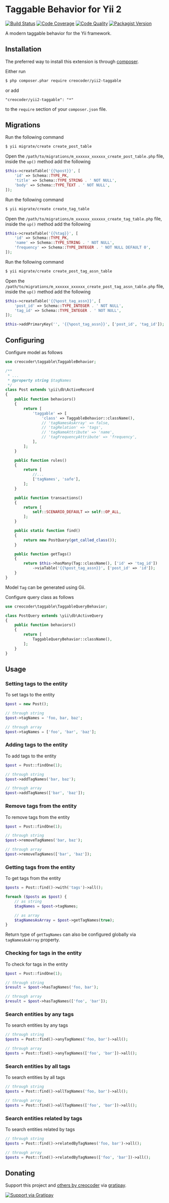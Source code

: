 # Taggable Behavior for Yii 2

[![Build Status](https://img.shields.io/travis/creocoder/yii2-taggable/master.svg?style=flat-square)](https://travis-ci.org/creocoder/yii2-taggable)
[![Code Coverage](https://img.shields.io/scrutinizer/coverage/g/creocoder/yii2-taggable/master.svg?style=flat-square)](https://scrutinizer-ci.com/g/creocoder/yii2-taggable/?branch=master)
[![Code Quality](https://img.shields.io/scrutinizer/g/creocoder/yii2-taggable/master.svg?style=flat-square)](https://scrutinizer-ci.com/g/creocoder/yii2-taggable/?branch=master)
[![Packagist Version](https://img.shields.io/packagist/v/creocoder/yii2-taggable.svg?style=flat-square)](https://packagist.org/packages/creocoder/yii2-taggable)

A modern taggable behavior for the Yii framework.

## Installation

The preferred way to install this extension is through [composer](http://getcomposer.org/download/).

Either run

```bash
$ php composer.phar require creocoder/yii2-taggable
```

or add

```
"creocoder/yii2-taggable": "*"
```

to the `require` section of your `composer.json` file.

## Migrations

Run the following command

```bash
$ yii migrate/create create_post_table
```

Open the `/path/to/migrations/m_xxxxxx_xxxxxx_create_post_table.php` file,
inside the `up()` method add the following

```php
$this->createTable('{{%post}}', [
    'id' => Schema::TYPE_PK,
    'title' => Schema::TYPE_STRING . ' NOT NULL',
    'body' => Schema::TYPE_TEXT . ' NOT NULL',
]);
```

Run the following command

```bash
$ yii migrate/create create_tag_table
```

Open the `/path/to/migrations/m_xxxxxx_xxxxxx_create_tag_table.php` file,
inside the `up()` method add the following

```php
$this->createTable('{{%tag}}', [
    'id' => Schema::TYPE_PK,
    'name' => Schema::TYPE_STRING . ' NOT NULL',
    'frequency' => Schema::TYPE_INTEGER . ' NOT NULL DEFAULT 0',
]);
```

Run the following command

```bash
$ yii migrate/create create_post_tag_assn_table
```

Open the `/path/to/migrations/m_xxxxxx_xxxxxx_create_post_tag_assn_table.php` file,
inside the `up()` method add the following

```php
$this->createTable('{{%post_tag_assn}}', [
    'post_id' => Schema::TYPE_INTEGER . ' NOT NULL',
    'tag_id' => Schema::TYPE_INTEGER . ' NOT NULL',
]);

$this->addPrimaryKey('', '{{%post_tag_assn}}', ['post_id', 'tag_id']);
```

## Configuring

Configure model as follows

```php
use creocoder\taggable\TaggableBehavior;

/**
 * ...
 * @property string $tagNames
 */
class Post extends \yii\db\ActiveRecord
{
    public function behaviors()
    {
        return [
            'taggable' => [
                'class' => TaggableBehavior::className(),
                // 'tagNamesAsArray' => false,
                // 'tagRelation' => 'tags',
                // 'tagNameAttribute' => 'name',
                // 'tagFrequencyAttribute' => 'frequency',
            ],
        ];
    }

    public function rules()
    {
        return [
            //...
            ['tagNames', 'safe'],
        ];
    }

    public function transactions()
    {
        return [
            self::SCENARIO_DEFAULT => self::OP_ALL,
        ];
    }

    public static function find()
    {
        return new PostQuery(get_called_class());
    }

    public function getTags()
    {
        return $this->hasMany(Tag::className(), ['id' => 'tag_id'])
            ->viaTable('{{%post_tag_assn}}', ['post_id' => 'id']);
    }
}
```

Model `Tag` can be generated using Gii.

Configure query class as follows

```php
use creocoder\taggable\TaggableQueryBehavior;

class PostQuery extends \yii\db\ActiveQuery
{
    public function behaviors()
    {
        return [
            TaggableQueryBehavior::className(),
        ];
    }
}
```

## Usage

### Setting tags to the entity

To set tags to the entity

```php
$post = new Post();

// through string
$post->tagNames = 'foo, bar, baz';

// through array
$post->tagNames = ['foo', 'bar', 'baz'];
```

### Adding tags to the entity

To add tags to the entity

```php
$post = Post::findOne(1);

// through string
$post->addTagNames('bar, baz');

// through array
$post->addTagNames(['bar', 'baz']);
```

### Remove tags from the entity

To remove tags from the entity

```php
$post = Post::findOne(1);

// through string
$post->removeTagNames('bar, baz');

// through array
$post->removeTagNames(['bar', 'baz']);
```

### Getting tags from the entity

To get tags from the entity

```php
$posts = Post::find()->with('tags')->all();

foreach ($posts as $post) {
    // as string
    $tagNames = $post->tagNames;

    // as array
    $tagNamesAsArray = $post->getTagNames(true);
}
```

Return type of `getTagNames` can also be configured globally via `tagNamesAsArray` property.

### Checking for tags in the entity

To check for tags in the entity

```php
$post = Post::findOne(1);

// through string
$result = $post->hasTagNames('foo, bar');

// through array
$result = $post->hasTagNames(['foo', 'bar']);
```

### Search entities by any tags

To search entities by any tags

```php
// through string
$posts = Post::find()->anyTagNames('foo, bar')->all();

// through array
$posts = Post::find()->anyTagNames(['foo', 'bar'])->all();
```

### Search entities by all tags

To search entities by all tags

```php
// through string
$posts = Post::find()->allTagNames('foo, bar')->all();

// through array
$posts = Post::find()->allTagNames(['foo', 'bar'])->all();
```

### Search entities related by tags

To search entities related by tags

```php
// through string
$posts = Post::find()->relatedByTagNames('foo, bar')->all();

// through array
$posts = Post::find()->relatedByTagNames(['foo', 'bar'])->all();
```

## Donating

Support this project and [others by creocoder](https://gratipay.com/creocoder/) via [gratipay](https://gratipay.com/creocoder/).

[![Support via Gratipay](https://cdn.rawgit.com/gratipay/gratipay-badge/2.3.0/dist/gratipay.svg)](https://gratipay.com/creocoder/)
